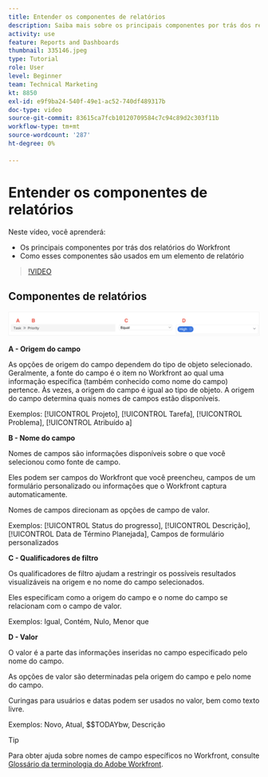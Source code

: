 ```yaml
---
title: Entender os componentes de relatórios
description: Saiba mais sobre os principais componentes por trás dos relatórios e como eles são usados em um elemento de relatórios no Workfront.
activity: use
feature: Reports and Dashboards
thumbnail: 335146.jpeg
type: Tutorial
role: User
level: Beginner
team: Technical Marketing
kt: 8850
exl-id: e9f9ba24-540f-49e1-ac52-740df489317b
doc-type: video
source-git-commit: 83615ca7fcb10120709584c7c94c89d2c303f11b
workflow-type: tm+mt
source-wordcount: '287'
ht-degree: 0%

---
```


# Entender os componentes de relatórios

Neste vídeo, você aprenderá:

* Os principais componentes por trás dos relatórios do Workfront
* Como esses componentes são usados em um elemento de relatório

>[!VIDEO](https://video.tv.adobe.com/v/335146/?quality=12&learn=on)

## Componentes de relatórios

![Uma imagem da tela para criar um filtro](assets/reporting-components-1.png)

**A - Origem do campo**

As opções de origem do campo dependem do tipo de objeto selecionado. Geralmente, a fonte do campo é o item no Workfront ao qual uma informação específica (também conhecido como nome do campo) pertence. Às vezes, a origem do campo é igual ao tipo de objeto.
A origem do campo determina quais nomes de campos estão disponíveis.

Exemplos: [!UICONTROL Projeto], [!UICONTROL Tarefa], [!UICONTROL Problema], [!UICONTROL Atribuído a]

**B - Nome do campo**

Nomes de campos são informações disponíveis sobre o que você selecionou como fonte de campo.

Eles podem ser campos do Workfront que você preencheu, campos de um formulário personalizado ou informações que o Workfront captura automaticamente.

Nomes de campos direcionam as opções de campo de valor.

Exemplos: [!UICONTROL Status do progresso], [!UICONTROL Descrição], [!UICONTROL Data de Término Planejada], Campos de formulário personalizados

**C - Qualificadores de filtro**

Os qualificadores de filtro ajudam a restringir os possíveis resultados visualizáveis na origem e no nome do campo selecionados.

Eles especificam como a origem do campo e o nome do campo se relacionam com o campo de valor.

Exemplos: Igual, Contém, Nulo, Menor que

**D - Valor**

O valor é a parte das informações inseridas no campo especificado pelo nome do campo.

As opções de valor são determinadas pela origem do campo e pelo nome do campo.

Curingas para usuários e datas podem ser usados no valor, bem como texto livre.

Exemplos: Novo, Atual, $$TODAYbw, Descrição

>[!TIP]
>
>Para obter ajuda sobre nomes de campo específicos no Workfront, consulte [Glossário da terminologia do Adobe Workfront](https://experienceleague.adobe.com/docs/workfront/using/basics/workfront-terminology-glossary.html?lang=en).


